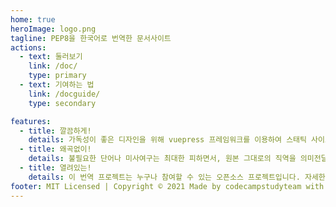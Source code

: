```yaml
---
home: true
heroImage: logo.png
tagline: PEP8을 한국어로 번역한 문서사이트
actions:
  - text: 둘러보기
    link: /doc/
    type: primary
  - text: 기여하는 법
    link: /docguide/
    type: secondary

features:
  - title: 깔끔하게!
    details: 가독성이 좋은 디자인을 위해 vuepress 프레임워크를 이용하여 스태틱 사이트를 생성했습니다.
  - title: 왜곡없이!
    details: 불필요한 단어나 미사여구는 최대한 피하면서, 원본 그대로의 직역을 의미전달을 해치지 않는 선에서 유지하였습니다.
  - title: 열려있는!
    details: 이 번역 프로젝트는 누구나 참여할 수 있는 오픈소스 프로젝트입니다. 자세한 내용은 우측 상단 깃허브 레포지토리에 방문 바랍니다.
footer: MIT Licensed | Copyright © 2021 Made by codecampstudyteam with ❤️
---
```


